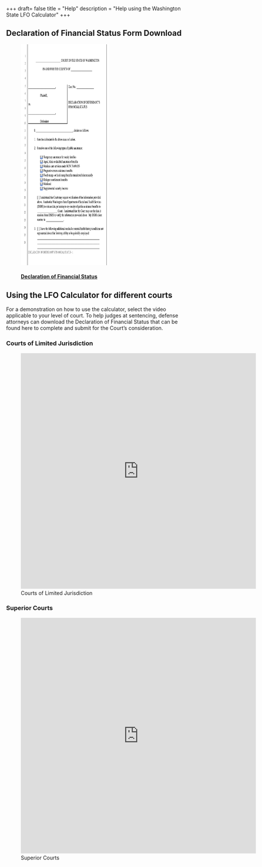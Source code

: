+++
draft= false
title = "Help"
description = "Help using the Washington State LFO Calculator"
+++

## Declaration of Financial Status Form Download

<a href="https://beta.lfocalculator.org/static/media/financial-status-declaration.26698d35.docx">
<figure>
  <img width=240px height=600px src="https://raw.githubusercontent.com/rc-colabear/lfo-calculator/master/content/assets/declaration-of-financial-status.png"  />
  <figcaption>
      <h4>Declaration of Financial Status</h4>
  </figcaption>
</figure>
</a>

## Using the LFO Calculator for different courts

For a demonstration on how to use the calculator, select the video applicable to your level of court. To help judges at sentencing, defense attorneys can download the Declaration of Financial Status that can be found here to complete and submit for the Court’s consideration.

### Courts of Limited Jurisdiction

<figure>
    <div class="video-container">
        <iframe src="https://player.vimeo.com/video/307404657" width="640" height="640" frameborder="0" allow="autoplay; fullscreen" allowfullscreen></iframe>
    </div>
    <figcaption>Courts of Limited Jurisdiction</figcaption>
</figure>

### Superior Courts

<figure>
    <div class="video-container">
        <iframe src="https://player.vimeo.com/video/307406181" width="640" height="640" frameborder="0" allow="autoplay; fullscreen" allowfullscreen></iframe>
    </div>
    <figcaption>Superior Courts</figcaption>
</figure>

